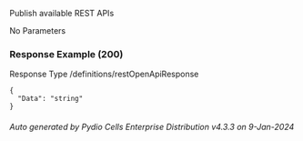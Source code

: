 






 
Publish available REST APIs  


No Parameters



### Response Example (200)
Response Type /definitions/restOpenApiResponse

```
{
  "Data": "string"
}
```




###### Auto generated by Pydio Cells Enterprise Distribution v4.3.3 on 9-Jan-2024
